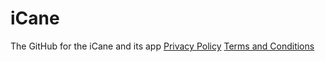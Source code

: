 # iCane
The GitHub for the iCane and its app
[Privacy Policy](/Privacy%20Policy.md)
[Terms and Conditions](/Terms%20and%20Conditions.md)
